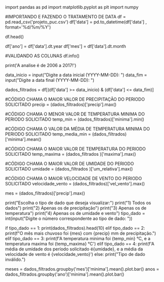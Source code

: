 import pandas as pd
import matplotlib.pyplot as plt
import numpy

#IMPORTANDO E FAZENDO O TRATAMENTO DE DATA
df = pd.read_csv('projeto_puc.csv')
df['data'] = pd.to_datetime(df['data'] , format='%d/%m/%Y')

df.head()

df['ano'] = df['data'].dt.year
df['mes'] = df['data'].dt.month

#VALIDANDO AS COLUNAS
df.info()

print('A analise é de 2006 a 2017!')

data_inicio = input("Digite a data inicial (YYYY-MM-DD): ")
data_fim = input("Digite a data final (YYYY-MM-DD): ")

dados_filtrados = df[(df['data'] >= data_inicio) & (df['data'] <= data_fim)]




#CÓDIGO CHAMA O MAIOR VALOR DE PRECIPITAÇÃO DO PERIODO SOLICITADO
precip = (dados_filtrados)['precip'].max()

#CÓDIGO CHAMA O MENOR VALOR DE TEMPERATURA MINIMA DO PERIODO SOLICITADO
temp_min = (dados_filtrados)['minima'].min()

#CÓDIGO CHAMA O VALOR DA MÉDIA DE TEMPERATURA MINIMA DO PERIODO SOLICITADO
temp_media_min = (dados_filtrados)['minima'].mean()

#CÓDIGO CHAMA O MAIOR VALOR DE TEMPERATURA DO PERIODO SOLICITADO
temp_maxima = (dados_filtrados )['maxima'].max()

#CÓDIGO CHAMA O MAIOR VALOR DE UMIDADE DO PERIODO SOLICITADO
umidade = (dados_filtrados )['um_relativa'].max()

#CÓDIGO CHAMA O MAIOR VELOCIDADE DE VENTO DO PERIODO SOLICITADO
velocidade_vento = (dados_filtrados)['vel_vento'].max()

mes = (dados_filtrados)['precip'].max()


    
print("Escolha o tipo de dado que deseja visualizar:")
print("1) Todos os dados")
print("2) Apenas os de precipitação")
print("3) Apenas os de temperatura")
print("4) Apenas os de umidade e vento")
tipo_dado = int(input("Digite o número correspondente ao tipo de dado: "))

if tipo_dado == 1:
    print(dados_filtrados).head(10)
elif tipo_dado == 2:
    print(f"O mês mais chuvoso foi {mes} com {precip} mm de precipitação.")
elif tipo_dado == 3:
    print(f'A temperatura minima foi {temp_min} °C, e a temperatura maxima foi {temp_maxima} °C')
elif tipo_dado == 4:
    print(f'A média de umidade dos período solicitado é{umidade}, e a média da velocidade de vento é {velocidade_vento}')
else:
    print("Tipo de dado inválido.")


meses = dados_filtrados.groupby('mes')['minima'].mean().plot.bar()
anos = dados_filtrados.groupby('ano')['minima'].mean().plot.bar()
